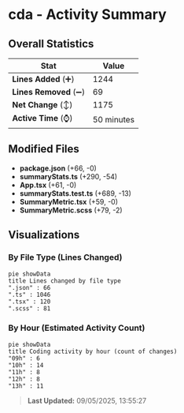 # cda - Activity Summary 

## Overall Statistics

| Stat                   | Value                                                             |
| ---------------------- | ----------------------------------------------------------------- |
| **Lines Added** (➕)   | 1244                                          |
| **Lines Removed** (➖) | 69                                        |
| **Net Change** (↕)    | 1175                |
| **Active Time** (⌚)   | 50 minutes |


## Modified Files
- **package.json** (+66, -0)
- **summaryStats.ts** (+290, -54)
- **App.tsx** (+61, -0)
- **summaryStats.test.ts** (+689, -13)
- **SummaryMetric.tsx** (+59, -0)
- **SummaryMetric.scss** (+79, -2)

## Visualizations

### By File Type (Lines Changed)

```mermaid
pie showData
title Lines changed by file type
".json" : 66
".ts" : 1046
".tsx" : 120
".scss" : 81
```

### By Hour (Estimated Activity Count)

```mermaid
pie showData
title Coding activity by hour (count of changes)
"09h" : 6
"10h" : 14
"11h" : 8
"12h" : 8
"13h" : 11
```


> **Last Updated:** 09/05/2025, 13:55:27